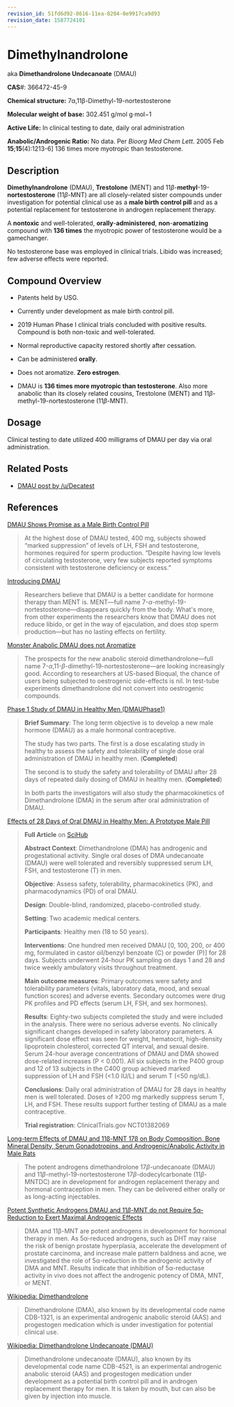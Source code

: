 ```yaml
---
revision_id: 51fd6d92-8616-11ea-8204-0e9917ca9d93
revision_date: 1587724101
---
```


# Dimethylnandrolone

aka **Dimethandrolone Undecanoate** (DMAU)

**CAS**#: 366472-45-9

**Chemical structure:** 7α,11β-Dimethyl-19-nortestosterone

**Molecular weight of base:** 302.451 g/mol g·mol−1

**Active Life:** In clinical testing to date, daily oral administration

**Anabolic/Androgenic Ratio:** No data. Per *Bioorg Med Chem Lett*. 2005 Feb **15**;**15**(4):1213-6] 136 times more myotropic than testosterone.

## Description

**Dimethylnandrolone** (DMAU), **Trestolone** (MENT) and 11*β*-**methyl**-19-**nortestosterone** (11*β*-MNT) are all closely-related sister compounds under investigation for potential clinical use as a **male birth control pill** and as a potential replacement for testosterone in androgen replacement therapy. 

A **nontoxic** and well-tolerated, **orally**-**administered**, **non**-**aromatizing** compound with **136 times** the myotropic power of testosterone would be a gamechanger. 

No testosterone base was employed in clinical trials. Libido was increased; few adverse effects were reported.

## Compound Overview 

* Patents held by USG.

* Currently under development as male birth control pill.

* 2019 Human Phase I clinical trials concluded with positive results. Compound is both non-toxic and well-tolerated.

* Normal reproductive capacity restored shortly after cessation.

* Can be administered **orally**.

* Does not aromatize. **Zero estrogen**.

* DMAU is **136 times more myotropic than testosterone**. Also more anabolic than its closely related cousins, Trestolone (MENT) and 11*β*-methyl-19-nortestosterone (11*β*-MNT). 

## Dosage
Clinical testing to date utilized 400 milligrams of DMAU per day via oral administration. 


## Related Posts
* [DMAU post by /u/Decatest](https://www.reddit.com/r/steroids/comments/g2wtkm/compounds_dimethandrolone_undecanoate_dmau_shows/)

## References
[DMAU Shows Promise as a Male Birth Control Pill](https://www.labmanager.com/news/dimethandrolone-undecanoate-shows-promise-as-a-male-birth-control-pill-4744)

> At the highest dose of DMAU tested, 400 mg, subjects showed “marked suppression” of levels of LH, FSH and testosterone, hormones required for sperm production. “Despite having low levels of circulating testosterone, very few subjects reported symptoms consistent with testosterone deficiency or excess.”

[Introducing DMAU](https://www.ergo-log.com/introducingdimethylnandrolone.html)

> Researchers believe that DMAU is a better candidate for hormone therapy than MENT is. MENT—full name 7-*α*-methyl-19-nortestosterone—disappears quickly from the body. What's more, from other experiments the researchers know that DMAU does not reduce libido, or get in the way of ejaculation, and does stop sperm production—but has no lasting effects on fertility.

[Monster Anabolic DMAU does not Aromatize](https://www.ergo-log.com/dimethandrolone.html)

> The prospects for the new anabolic steroid dimethandrolone—full name 7-*α*,11-*β*-dimethyl-19-nortestosterone—are looking increasingly good. According to researchers at US-based Bioqual, the chance of users being subjected to oestrogenic side-effects is nil. In test-tube experiments dimethandrolone did not convert into oestrogenic compounds.

[Phase 1 Study of DMAU in Healthy Men (DMAUPhase1)](https://clinicaltrials.gov/show/NCT01382069)

> **Brief Summary**: The long term objective is to develop a new male hormone (DMAU) as a male hormonal contraceptive.
>
> The study has two parts. The first is a dose escalating study in healthy to assess the safety and tolerability of single dose oral administration of DMAU in healthy men. (**Completed**)
> 
> The second is to study the safety and tolerability of DMAU after 28 days of repeated daily dosing of DMAU in healthy men. (**Completed**) 
> 
> In both parts the investigators will also study the pharmacokinetics of Dimethandrolone (DMA) in the serum after oral administration of DMAU.

[Effects of 28 Days of Oral DMAU in Healthy Men: A Prototype Male Pill](https://pubmed.ncbi.nlm.nih.gov/30252061/)

> **Full Article** on [SciHub](http://sci-hub.tw/10.1210/jc.2018-01452)
> 
> **Abstract Context**: Dimethandrolone (DMA) has androgenic and progestational activity. Single oral doses of DMA undecanoate (DMAU) were well tolerated and reversibly suppressed serum LH, FSH, and testosterone (T) in men.
> 
> **Objective**: Assess safety, tolerability, pharmacokinetics (PK), and pharmacodynamics (PD) of oral DMAU.
> 
> **Design**: Double-blind, randomized, placebo-controlled study.
> 
> **Setting**: Two academic medical centers.
> 
> **Participants**: Healthy men (18 to 50 years).
> 
> **Interventions**: One hundred men received DMAU \[0, 100, 200, or 400 mg, formulated in castor oil/benzyl benzoate (C) or powder (P)\] for 28 days. Subjects underwent 24-hour PK sampling on days 1 and 28 and twice weekly ambulatory visits throughout treatment.
> 
> **Main outcome measures**: Primary outcomes were safety and tolerability parameters (vitals, laboratory data, mood, and sexual function scores) and adverse events. Secondary outcomes were drug PK profiles and PD effects (serum LH, FSH, and sex hormones).
> 
> **Results**: Eighty-two subjects completed the study and were included in the analysis. There were no serious adverse events. No clinically significant changes developed in safety laboratory parameters. A significant dose effect was seen for weight, hematocrit, high-density lipoprotein cholesterol, corrected QT interval, and sexual desire. Serum 24-hour average concentrations of DMAU and DMA showed dose-related increases (P &lt; 0.001). All six subjects in the P400 group and 12 of 13 subjects in the C400 group achieved marked suppression of LH and FSH (&lt;1.0 IU/L) and serum T (&lt;50 ng/dL).
> 
> **Conclusions**: Daily oral administration of DMAU for 28 days in healthy men is well tolerated. Doses of ≥200 mg markedly suppress serum T, LH, and FSH. These results support further testing of DMAU as a male contraceptive.
> 
> **Trial registration**: ClinicalTrials.gov NCT01382069

[Long-term Effects of DMAU and 11β-MNT 17β on Body Composition, Bone Mineral Density, Serum Gonadotropins, and Androgenic/Anabolic Activity in Male Rats](https://pubmed.ncbi.nlm.nih.gov/20798389/)

> The potent androgens dimethandrolone 17*β*-undecanoate (DMAU) and 11*β*-methyl-19-nortestosterone 17*β*-dodecylcarbonate (11*β*-MNTDC) are in development for androgen replacement therapy and hormonal contraception in men. They can be delivered either orally or as long-acting injectables.

[Potent Synthetic Androgens DMAU and 11*β*-MNT do not Require 5α-Reduction to Exert Maximal Androgenic Effects](https://www.ncbi.nlm.nih.gov/pmc/articles/PMC2949447/)

> DMA and 11β-MNT are potent androgens in development for hormonal therapy in men. As 5α-reduced androgens, such as DHT may raise the risk of benign prostate hyperplasia, accelerate the development of prostate carcinoma, and increase male pattern baldness and acne, we investigated the role of 5α-reduction in the androgenic activity of DMA and MNT. Results indicate that inhibition of 5α-reductase activity in vivo does not affect the androgenic potency of DMA, MNT, or MENT.

[Wikipedia: Dimethandrolone](https://en.wikipedia.org/wiki/Dimethandrolone)

> Dimethandrolone (DMA), also known by its developmental code name CDB-1321, is an experimental androgenic anabolic steroid (AAS) and progestogen medication which is under investigation for potential clinical use. 

[Wikipedia: Dimethandrolone Undecanoate (DMAU)](https://en.wikipedia.org/wiki/Dimethandrolone_undecanoate)

> Dimethandrolone undecanoate (DMAU), also known by its developmental code name CDB-4521, is an experimental androgenic anabolic steroid (AAS) and progestogen medication under development as a potential birth control pill and in androgen replacement therapy for men. It is taken by mouth, but can also be given by injection into muscle.
